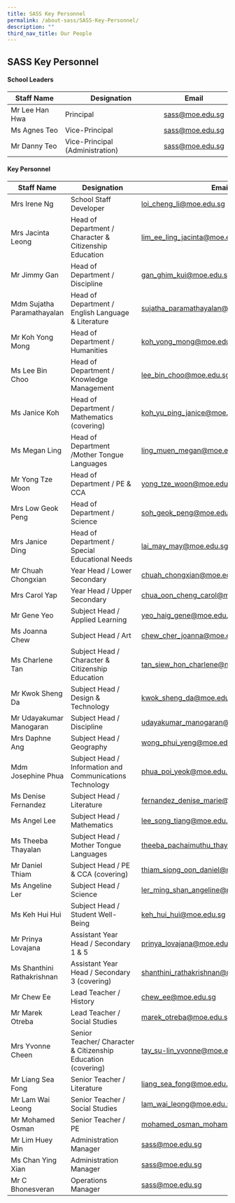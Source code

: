 ```yaml
---
title: SASS Key Personnel
permalink: /about-sass/SASS-Key-Personnel/
description: ""
third_nav_title: Our People
---
```

## SASS Key Personnel 

#### School Leaders


| Staff Name | Designation | Email |
| -------- | -------- | -------- |
| Mr Lee Han Hwa     | Principal     | sass@moe.edu.sg     |
| Ms Agnes Teo     | Vice-Principal     |  sass@moe.edu.sg    |
| Mr Danny Teo    | Vice-Principal (Administration)     |sass@moe.edu.sg    |


#### Key Personnel 


| Staff Name | Designation | Email     |
| -------- | -------- | -------- |
| Mrs Irene Ng  | School Staff Developer     | loi_cheng_li@moe.edu.sg
| Mrs Jacinta Leong | Head of Department / Character & Citizenship Education |lim_ee_ling_jacinta@moe.edu.sg
| Mr Jimmy Gan | Head of Department / Discipline | gan_ghim_kui@moe.edu.sg  |
| Mdm Sujatha Paramathayalan | Head of Department / English Language & Literature | sujatha_paramathayalan@moe.edu.sg |
| Mr Koh Yong Mong|Head of Department / Humanities | koh_yong_mong@moe.edu.sg|
| Ms Lee Bin Choo | Head of Department / Knowledge Management | lee_bin_choo@moe.edu.sg  |
| Ms Janice Koh | Head of Department / Mathematics (covering) | koh_yu_ping_janice@moe.edu.sg  |
| Ms Megan Ling | Head of Department /Mother Tongue Languages | ling_muen_megan@moe.edu.sg|
| Mr Yong Tze Woon |Head of Department / PE & CCA|yong_tze_woon@moe.edu.sg |
|Mrs Low Geok Peng | Head of Department / Science | soh_geok_peng@moe.edu.sg |
| Mrs Janice Ding |Head of Department / Special Educational Needs | lai_may_may@moe.edu.sg|
| Mr Chuah Chongxian | Year Head / Lower Secondary | chuah_chongxian@moe.edu.sg  |
| Mrs Carol Yap| Year Head / Upper Secondary | chua_oon_cheng_carol@moe.edu.sg  |
| Mr Gene Yeo | Subject Head / Applied Learning |yeo_haig_gene@moe.edu.sg  |
|Ms Joanna Chew| Subject Head / Art | chew_cher_joanna@moe.edu.sg |
| Ms Charlene Tan | Subject Head / Character & Citizenship Education | tan_siew_hon_charlene@moe.edu.sg  |
|Mr Kwok Sheng Da | Subject Head / Design & Technology |kwok_sheng_da@moe.edu.sg |
| Mr Udayakumar Manogaran| Subject Head / Discipline | udayakumar_manogaran@moe.edu.sg |
| Mrs Daphne Ang| Subject Head / Geography | wong_phui_yeng@moe.edu.sg |
|Mdm Josephine Phua |Subject Head / Information and Communications Technology | phua_poi_yeok@moe.edu.sg  |
| Ms Denise Fernandez | Subject Head / Literature |fernandez_denise_marie@moe.edu.sg|
| Ms Angel Lee | Subject Head / Mathematics| lee_song_tiang@moe.edu.sg |
| Ms Theeba Thayalan | Subject Head / Mother Tongue Languages | theeba_pachaimuthu_thayala@moe.edu.sg |
|Mr Daniel Thiam|Subject Head / PE & CCA (covering) | thiam_siong_oon_daniel@moe.edu.sg |
|Ms Angeline Ler | Subject Head / Science | ler_ming_shan_angeline@moe.edu.sg  |
| Ms Keh Hui Hui | Subject Head / Student Well-Being | keh_hui_hui@moe.edu.sg |
| Mr Prinya Lovajana | Assistant Year Head / Secondary 1 & 5 |prinya_lovajana@moe.edu.sg|
| Ms Shanthini Rathakrishnan | Assistant Year Head / Secondary 3 (covering) | shanthini_rathakrishnan@moe.edu.sg |
| Mr Chew Ee |Lead Teacher / History | chew_ee@moe.edu.sg|
| Mr Marek Otreba | Lead Teacher / Social Studies | marek_otreba@moe.edu.sg |
| Mrs Yvonne Cheen |Senior Teacher/ Character & Citizenship Education (covering) |tay_su-lin_yvonne@moe.edu.sg  |
| Mr Liang Sea Fong | Senior Teacher / Literature |liang_sea_fong@moe.edu.sg |
| Mr Lam Wai Leong| Senior Teacher / Social Studies | lam_wai_leong@moe.edu.sg |
| Mr Mohamed Osman | Senior Teacher / PE| mohamed_osman_mohamed_noor@moe.edu.sg |
| Mr Lim Huey Min |Administration Manager | sass@moe.edu.sg|
|Ms Chan Ying Xian | Administration Manager | sass@moe.edu.sg | |
|Mr C Bhonesveran|Operations Manager | sass@moe.edu.sg |